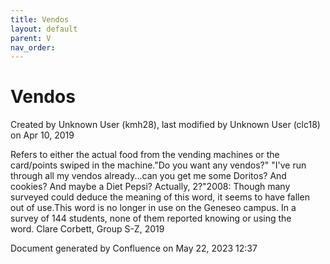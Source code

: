 ```yaml
---
title: Vendos
layout: default
parent: V
nav_order:
---
```


# Vendos

Created by  Unknown User (kmh28), last modified by  Unknown User (clc18) on Apr 10, 2019

Refers to either the actual food from the vending machines or the card/points swiped in the machine.&quot;Do you want any vendos?&quot; &quot;I've run through all my vendos already...can you get me some Doritos? And cookies? And maybe a Diet Pepsi? Actually, 2?&quot;2008: Though many surveyed could deduce the meaning of this word, it seems to have fallen out of use.This word is no longer in use on the Geneseo campus. In a survey of 144 students, none of them reported knowing or using the word. Clare Corbett, Group S-Z, 2019

Document generated by Confluence on May 22, 2023 12:37


